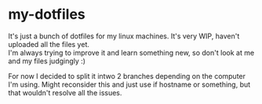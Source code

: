 # my-dotfiles

It's just a bunch of dotfiles for my linux machines. It's very WIP, haven't uploaded all the files yet.</br>
I'm always trying to improve it and learn something new, so don't look at me and my files judgingly :)

For now I decided to split it intwo 2 branches depending on the computer I'm using. Might reconsider this and just use if hostname or something, but that wouldn't resolve all the issues.
